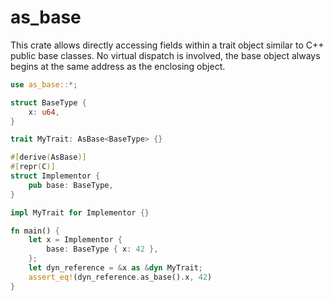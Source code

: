 # as_base
This crate allows directly accessing fields within a trait object similar to C++ public base classes.
No virtual dispatch is involved, the base object always begins at the same address as the enclosing object.
```rust
use as_base::*;

struct BaseType {
    x: u64,
}

trait MyTrait: AsBase<BaseType> {}

#[derive(AsBase)]
#[repr(C)]
struct Implementor {
    pub base: BaseType,
}

impl MyTrait for Implementor {}

fn main() {
    let x = Implementor {
        base: BaseType { x: 42 },
    };
    let dyn_reference = &x as &dyn MyTrait;
    assert_eq!(dyn_reference.as_base().x, 42)
}
 ```